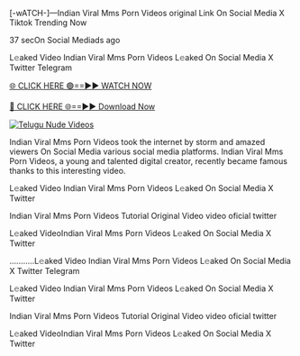 [-wATCH-]—Indian Viral Mms Porn Videos original Link On Social Media X Tiktok Trending Now


37 secOn Social Mediads ago

L𝚎aked Video Indian Viral Mms Porn Videos L𝚎aked On Social Media X Twitter Telegram

[🌐 CLICK HERE 🟢==►► WATCH NOW](https://viral-xone.blogspot.com/2025/01/valovideo.html)

[🔴 CLICK HERE 🌐==►► Download Now](https://viral-xone.blogspot.com/2025/01/valovideo.html)

[![Telugu Nude Videos](https://i.imgur.com/dJHk4Zq.gif)](https://viral-xone.blogspot.com/2025/01/valovideo.html)

Indian Viral Mms Porn Videos took the internet by storm and amazed viewers On Social Media various social media platforms. Indian Viral Mms Porn Videos, a young and talented digital creator, recently became famous thanks to this interesting video.

L𝚎aked Video Indian Viral Mms Porn Videos L𝚎aked On Social Media X Twitter

Indian Viral Mms Porn Videos Tutorial Original Video video oficial twitter

L𝚎aked VideoIndian Viral Mms Porn Videos L𝚎aked On Social Media X Twitter

...........L𝚎aked Video Indian Viral Mms Porn Videos L𝚎aked On Social Media X Twitter Telegram

L𝚎aked Video Indian Viral Mms Porn Videos L𝚎aked On Social Media X Twitter

Indian Viral Mms Porn Videos Tutorial Original Video video oficial twitter

L𝚎aked VideoIndian Viral Mms Porn Videos L𝚎aked On Social Media X Twitter